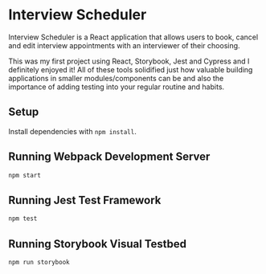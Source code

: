# Interview Scheduler
Interview Scheduler is a React application that allows users to book, cancel and edit interview appointments with an interviewer of their choosing.

This was my first project using React, Storybook, Jest and Cypress and I definitely enjoyed it! All of these tools solidified just how valuable building applications in smaller modules/components can be and also the importance of adding testing into your regular routine and habits.


## Setup

Install dependencies with `npm install`.

## Running Webpack Development Server

```sh
npm start
```

## Running Jest Test Framework

```sh
npm test
```

## Running Storybook Visual Testbed

```sh
npm run storybook
```

